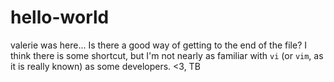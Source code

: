 # hello-world

valerie was here...
Is there a good way of getting to the end of the file?
I think there is some shortcut, but I'm not nearly as familiar with `vi` (or `vim`, as it is really known) as some developers. <3, TB
